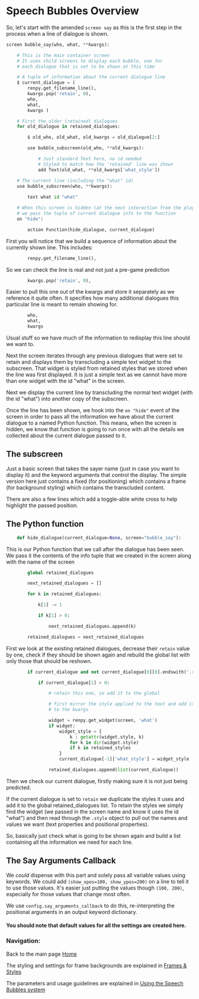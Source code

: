 # Speech Bubbles Overview

So, let's start with the amended `screen say` as this is the first step in the process when a line of dialogue is shown.

```py
screen bubble_say(who, what, **kwargs):

    # This is the main container screen
    # It uses child screens to display each bubble, one for 
    # each dialogue that is set to be shown at this time

    # A tuple of information about the current dialogue line
    $ current_dialogue = (
        renpy.get_filename_line(),
        kwargs.pop('retain', 0),
        who,
        what,
        kwargs )

    # First the older (retained) dialogues
    for old_dialogue in retained_dialogues:

        $ old_who, old_what, old_kwargs = old_dialogue[2:]

        use bubble_subscreen(old_who, **old_kwargs):

            # Just standard Text here, no id needed
            # Styled to match how the 'retained' line was shown
            add Text(old_what, **old_kwargs['what_style'])

    # The current line (including the "what" id)
    use bubble_subscreen(who, **kwargs):
    
        text what id "what"

    # When this screen is hidden (at the next interaction from the player)
    # we pass the tuple of current dialogue info to the function
    on "hide":

        action Function(hide_dialogue, current_dialogue)
```
First you will notice that we build a sequence of information about the currently shown line. This includes:
```py
        renpy.get_filename_line(),
```
So we can check the line is real and not just a pre-game prediction
```py
        kwargs.pop('retain', 0),
```
Easier to pull this one out of the kwargs and store it separately as we reference it quite often. It specifies how many additional dialogues this particular line is meant to remain showing for.
```py
        who,
        what,
        kwargs
```
Usual stuff so we have much of the information to redisplay this line should we want to.

Next the screen iterates through any previous dialogues that were set to retain and displays them by transcluding a simple text widget to the subscreen. That widget is styled from retained styles that we stored when the line was first displayed. It is just a simple text as we cannot have more than one widget with the id "what" in the screen.

Next we display the current line by transcluding the normal text widget (with the id "what") into another copy of the subscreen. 

Once the line has been shown, we hook into the `on "hide"` event of the screen in order to pass all the information we have about the current dialogue to a named Python function. This means, when the screen is hidden, we know that function is going to run once with all the details we collected about the current dialogue passed to it.

## The subscreen

Just a basic screen that takes the sayer name (just in case you want to display it) and the keyword arguments that control the display. The simple version here just contains a fixed (for positioning) which contains a frame (for background styling) which contains the transcluded content.

There are also a few lines which add a toggle-able white cross to help highlight the passed position.

## The Python function

```py
    def hide_dialogue(current_dialogue=None, screen="bubble_say"):
```
This is our Python function that we call after the dialogue has been seen. We pass it the contents of the info tuple that we created in the screen along with the name of the screen
```py
        global retained_dialogues

        next_retained_dialogues = []

        for k in retained_dialogues:

            k[1] -= 1

            if k[1] > 0:

                next_retained_dialogues.append(k)

        retained_dialogues = next_retained_dialogues
```
First we look at the existing retained dialogues, decrease their `retain` value by one, check if they should be shown again and rebuild the global list with only those that should be reshown.
```py
        if current_dialogue and not current_dialogue[0][0].endswith('.rpym'):

            if current_dialogue[1] > 0:

                # retain this one, so add it to the global

                # first mirror the style applied to the text and add it
                # to the kwargs

                widget = renpy.get_widget(screen, 'what')
                if widget:
                    widget_style = {
                        k : getattr(widget.style, k)
                        for k in dir(widget.style)
                        if k in retained_styles
                    }
                    current_dialogue[-1]['what_style'] = widget_style

                retained_dialogues.append(list(current_dialogue))
```
Then we check our current dialogue, firstly making sure it is not just being predicted.

If the current dialogue is set to `retain` we duplicate the styles it uses and add it to the global retained_dialogues list.
To retain the styles we simply find the widget (we passed in the screen name and know it uses the id "what") and then read through the `.style` object to pull out the names and values we want (text properties and positional properties).

So, basically just check what is going to be shown again and build a list containing all the information we need for each line.

## The Say Arguments Callback

We *could* dispense with this part and solely pass all variable values using keywords. We could add `(show_xpos=100, show_ypos=200)` on a line to tell it to use those values. It's easier just putting the values though `(100, 200)`, especially for those values that change most often.

We use `config.say_arguments_callback` to do this, re-interpreting the positional arguments in an output keyword dictionary.

#### You should note that default values for all the settings are created here.


### Navigation:

Back to the main page [Home](README.md)

The styling and settings for frame backgrounds are explained in [Frames & Styles](explain_frames.md)

The parameters and usage guidelines are explained in [Using the Speech Bubbles system](explain_screens.md)
